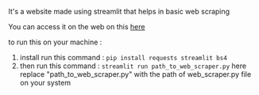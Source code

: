 It's a website made using streamlit that helps in basic web scraping 

You can access it on the web on this [here](https://web-scraperr.streamlit.app/) 


to run this on your machine :
   1. install run this command :  ```pip install requests streamlit bs4```
   2. then run this command : ```streamlit run path_to_web_scraper.py```
 here replace "path_to_web_scraper.py" with the path of web_scraper.py file on your system

